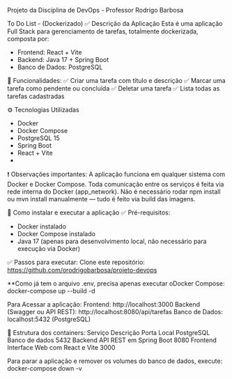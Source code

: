 Projeto da Disciplina de DevOps - Professor Rodrigo Barbosa


To Do List - (Dockerizado)
✅ Descrição da Aplicação
Esta é uma aplicação Full Stack para gerenciamento de tarefas, totalmente dockerizada, composta por:


- Frontend: React + Vite
- Backend: Java 17 + Spring Boot
- Banco de Dados: PostgreSQL


🎯 Funcionalidades:
✅ Criar uma tarefa com título e descrição
✅ Marcar uma tarefa como pendente ou concluída
✅ Deletar uma tarefa
✅ Lista todas as tarefas cadastradas


⚙️ Tecnologias Utilizadas
- Docker
- Docker Compose
- PostgreSQL 15
- Spring Boot
- React + Vite
- 

❗ Observações importantes:
A aplicação funciona em qualquer sistema com Docker e Docker Compose.
Toda comunicação entre os serviços é feita via rede interna do Docker (app_network).
Não é necessário rodar npm install ou mvn install manualmente — tudo é feito via build das imagens.

🚀 Como instalar e executar a aplicação
✅ Pré-requisitos:
-  Docker instalado
- Docker Compose instalado
- Java 17 (apenas para desenvolvimento local, não necessário para execução via Docker)

  
 ✅ Passos para executar:
Clone este repositório: https://github.com/orodrigobarbosa/projeto-devops

**Como já tem o arquivo .env,  precisa apenas executar oDocker Compose:
docker-compose up --build -d

Para Acessar a aplicação:
Frontend: http://localhost:3000
Backend (Swagger ou API REST): http://localhost:8080/api/tarefas
Banco de Dados: localhost:5432 (PostgreSQL)


📝 Estrutura dos containers:
Serviço	      Descrição	                              Porta Local
PostgreSQL	 Banco de dados	                             5432
Backend	    API REST em Spring Boot  	                   8080
Frontend	  Interface Web com React e Vite	             3000


Para parar a aplicação e remover os volumes do banco de dados, execute:
docker-compose down -v

